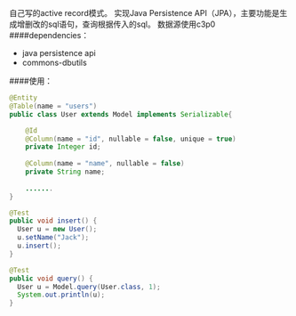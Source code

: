 自己写的active record模式。
实现Java Persistence API（JPA），主要功能是生成增删改的sql语句，查询根据传入的sql。
数据源使用c3p0
####dependencies：
* java persistence api
* commons-dbutils


####使用：

```java
@Entity
@Table(name = "users")
public class User extends Model implements Serializable{

  	@Id
	@Column(name = "id", nullable = false, unique = true)
	private Integer id;
	
	@Column(name = "name", nullable = false)
	private String name;
	
	.......
}

```

```java
@Test
public void insert() {
  User u = new User();
  u.setName("Jack");
  u.insert();
}

```

```java
@Test
public void query() {
  User u = Model.query(User.class, 1);
  System.out.println(u);
}
```
